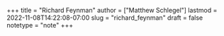+++
title = "Richard Feynman"
author = ["Matthew Schlegel"]
lastmod = 2022-11-08T14:22:08-07:00
slug = "richard_feynman"
draft = false
notetype = "note"
+++
